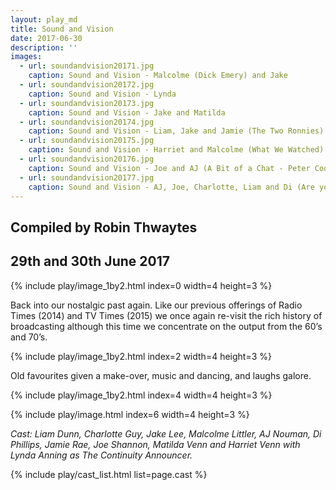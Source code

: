 ```yaml
---
layout: play_md
title: Sound and Vision
date: 2017-06-30
description: ''
images:
  - url: soundandvision20171.jpg
    caption: Sound and Vision - Malcolme (Dick Emery) and Jake
  - url: soundandvision20172.jpg
    caption: Sound and Vision - Lynda
  - url: soundandvision20173.jpg
    caption: Sound and Vision - Jake and Matilda
  - url: soundandvision20174.jpg
    caption: Sound and Vision - Liam, Jake and Jamie (The Two Ronnies)
  - url: soundandvision20175.jpg
    caption: Sound and Vision - Harriet and Malcolme (What We Watched)
  - url: soundandvision20176.jpg
    caption: Sound and Vision - Joe and AJ (A Bit of a Chat - Peter Cook and Dudley Moore
  - url: soundandvision20177.jpg
    caption: Sound and Vision - AJ, Joe, Charlotte, Liam and Di (Are you Being Served)
---
```


## Compiled by Robin Thwaytes

## 29th and 30th June 2017

{% include play/image_1by2.html index=0 width=4 height=3 %}

Back into our nostalgic past again. Like our previous offerings of Radio Times (2014) and TV Times (2015) we once again re-visit the rich history of broadcasting although this time we concentrate on the output from the 60’s and 70’s.

{% include play/image_1by2.html index=2 width=4 height=3 %}

Old favourites given a make-over, music and dancing, and laughs galore.

{% include play/image_1by2.html index=4 width=4 height=3 %}

{% include play/image.html index=6 width=4 height=3 %}

*Cast:
Liam Dunn, Charlotte Guy, Jake Lee, Malcolme Littler, AJ Nouman, Di Phillips, Jamie Rae, Joe Shannon, Matilda Venn and Harriet Venn with Lynda Anning as The Continuity Announcer.*

{% include play/cast_list.html list=page.cast %}
